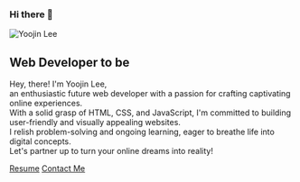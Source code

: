 ### Hi there 👋
<section id="top" class="top-section">
      <div class="top-content">
        <img src="/Yoo" alt="Yoojin Lee" />
        <h1>Web Developer to be</h1>
        <p>
          Hey, there! I'm Yoojin Lee, <br />an enthusiastic future web developer
          with a passion for crafting captivating online experiences. <br />With
          a solid grasp of HTML, CSS, and JavaScript, I'm committed to building
          user-friendly and visually appealing websites. <br />I relish
          problem-solving and ongoing learning, eager to breathe life into
          digital concepts. <br />
          Let's partner up to turn your online dreams into reality!
        </p>
        <a href="your-resume.pdf" download class="resume-link">Resume</a>
        <a href="#contact" class="contact-link">Contact Me</a>
      </div>
    </section>
    
